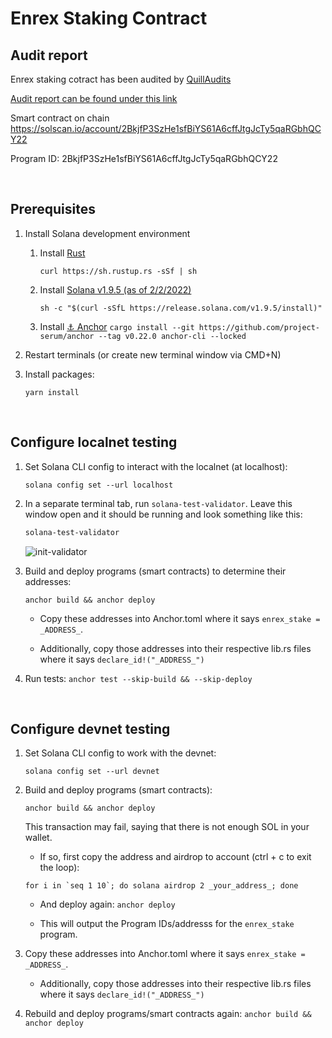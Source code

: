 # Enrex Staking Contract


## Audit report

Enrex staking cotract has been audited by [QuillAudits](https://github.com/Quillhash/Audit_Reports/blob/master/Enrex%20Staking%20Smart%20Contract%20Audit%20Report%20-%20QuillAudits.pdf)

[Audit report can be found under this link](https://github.com/Enrex-io/staking-contract/blob/main/Audit/Enrex%20Staking%20Smart%20Contract%20Audit%20Report%20-%20QuillAudits.pdf)


Smart contract on chain https://solscan.io/account/2BkjfP3SzHe1sfBiYS61A6cffJtgJcTy5qaRGbhQCY22

Program ID: 2BkjfP3SzHe1sfBiYS61A6cffJtgJcTy5qaRGbhQCY22

<br>



## Prerequisites

1. Install Solana development environment
    1. Install [Rust](https://doc.rust-lang.org/cargo/getting-started/installation.html)

       ```curl https://sh.rustup.rs -sSf | sh```
    2. Install [Solana v1.9.5 (as of 2/2/2022)](https://docs.solana.com/cli/install-solana-cli-tools)

       ```sh -c "$(curl -sSfL https://release.solana.com/v1.9.5/install)"```
    3. Install [⚓ Anchor](https://project-serum.github.io/anchor/getting-started/installation.html#install-rust)
       ```cargo install --git https://github.com/project-serum/anchor --tag v0.22.0 anchor-cli --locked```

2. Restart terminals (or create new terminal window via CMD+N)

3. Install packages:

   ```yarn install```
<br>

## Configure localnet testing

1. Set Solana CLI config to interact with the localnet (at localhost):

   ```solana config set --url localhost```

1. In a separate terminal tab, run `solana-test-validator`. Leave this window open and it should be running and look something like this:

   ```zsh
   solana-test-validator
   ```
   ![init-validator](./.github/init-validator.png)

1. Build and deploy programs (smart contracts) to determine their addresses:

   ```anchor build && anchor deploy```

    - Copy these addresses into Anchor.toml where it says `enrex_stake = _ADDRESS_`.

    - Additionally, copy those addresses into their respective lib.rs files where it says `declare_id!("_ADDRESS_")`

1. Run tests: `anchor test --skip-build && --skip-deploy`

<br>

## Configure devnet testing

1. Set Solana CLI config to work with the devnet:

   ```solana config set --url devnet```

1. Build and deploy programs (smart contracts):

   ```anchor build && anchor deploy```

   This transaction may fail, saying that there is not enough SOL in your wallet.

     - If so, first copy the address and airdrop to account (ctrl + c to exit the loop):

   ```for i in `seq 1 10`; do solana airdrop 2 _your_address_; done```

     - And deploy again:
       ```anchor deploy```

     - This will output the Program IDs/addresss for the `enrex_stake` program.


1. Copy these addresses into Anchor.toml where it says `enrex_stake = _ADDRESS_`.

     - Additionally, copy those addresses into their respective lib.rs files where it says `declare_id!("_ADDRESS_")`

1. Rebuild and deploy programs/smart contracts again: `anchor build && anchor deploy`
